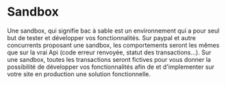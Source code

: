 # Sandbox

Une sandbox, qui signifie bac à sable est un environnement qui a pour seul but de tester et développer vos fonctionnalités.
Sur paypal et autre concurrents proposant une sandbox, les comportements seront les mêmes que sur la vrai Api (code erreur renvoyée, statut des transactions...). 
Sur une sandbox, toutes les transactions seront fictives pour vous donner la possibilité de développer vos fonctionnalités afin de et d'implementer sur votre site en production une solution fonctionnelle.